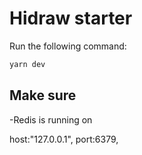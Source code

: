 # Hidraw starter

Run the following command:

```sh
yarn dev
```

## Make sure

-Redis is running on

host:"127.0.0.1",
port:6379,
